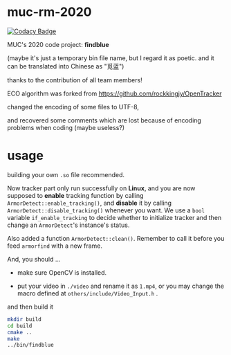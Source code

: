 # muc-rm-2020

[![Codacy Badge](https://api.codacy.com/project/badge/Grade/5d6d0c0528b4482c873ac9c6d7e2e280)](https://app.codacy.com/manual/tsagaanbar/muc-rm-2020?utm_source=github.com&utm_medium=referral&utm_content=tsagaanbar/muc-rm-2020&utm_campaign=Badge_Grade_Settings)

MUC's 2020 code project: **findblue** 

(maybe it's just a temporary bin file name, but I regard it as poetic. and it can be translated into Chinese as "觅蓝")

thanks to the contribution of all team members!

ECO algorithm was forked from https://github.com/rockkingjy/OpenTracker



changed the encoding of some files to UTF-8,

and recovered some comments which are lost because of encoding problems when coding (maybe useless?)

# usage

building your own `.so` file recommended.

Now tracker part only run successfully on **Linux**, and you are now supposed to **enable** tracking function by calling `ArmorDetect::enable_tracking()`, and **disable** it by calling `ArmorDetect::disable_tracking()` whenever you want. We use a `bool` variable `if_enable_tracking` to decide whether to initialize tracker and then change an `ArmorDetect`'s instance's status. 

Also added a function `ArmorDetect::clean()`. Remember to call it before you feed `armorfind` with a new frame. 

And, you should ...

- make sure OpenCV is installed. 

- put your video in `./video` and rename it as `1.mp4`, or you may change the macro defined at `others/include/Video_Input.h` .

and then build it

```bash
mkdir build
cd build
cmake ..
make
../bin/findblue
```

